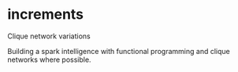 # increments

Clique network variations

Building a spark intelligence with functional programming and clique networks where possible.
